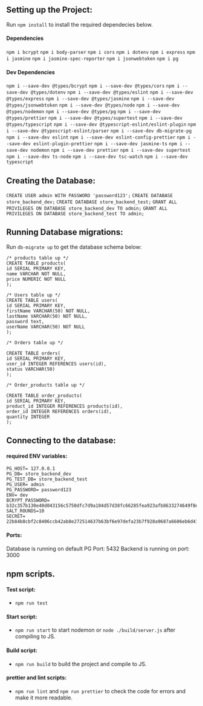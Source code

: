 ## Setting up the Project:
Run `npm install` to install the required dependecies below.
#### Dependencies
`npm i bcrypt`
`npm i body-parser`
`npm i cors`
`npm i dotenv`
`npm i express`
`npm i jasmine`
`npm i jasmine-spec-reporter`
`npm i jsonwebtoken`
`npm i pg`
#### Dev Dependencies
`npm i --save-dev @types/bcrypt`
`npm i --save-dev @types/cors`
`npm i --save-dev @types/dotenv`
`npm i --save-dev @types/eslint`
`npm i --save-dev @types/express`
`npm i --save-dev @types/jasmine`
`npm i --save-dev @types/jsonwebtoken`
`npm i --save-dev @types/node`
`npm i --save-dev @types/nodemon`
`npm i --save-dev @types/pg`
`npm i --save-dev @types/prettier`
`npm i --save-dev @types/supertest`
`npm i --save-dev @types/typescript`
`npm i --save-dev @typescript-eslint/eslint-plugin`
`npm i --save-dev @typescript-eslint/parser`
`npm i --save-dev db-migrate-pg`
`npm i --save-dev eslint`
`npm i --save-dev eslint-config-prettier`
`npm i --save-dev eslint-plugin-prettier`
`npm i --save-dev jasmine-ts`
`npm i --save-dev nodemon`
`npm i --save-dev prettier`
`npm i --save-dev supertest`
`npm i --save-dev ts-node`
`npm i --save-dev tsc-watch`
`npm i --save-dev typescript`

## Creating the Database:
`CREATE USER admin WITH PASSWORD 'password123';`
`CREATE DATABASE store_backend_dev;`
`CREATE DATABASE store_backend_test;`
`GRANT ALL PRIVILEGES ON DATABASE store_backend_dev TO admin;`
`GRANT ALL PRIVILEGES ON DATABASE store_backend_test TO admin;`

## Running Database migrations: 
Run `db-migrate up` to get the database schema below:

    /* products table up */
    CREATE TABLE products(
    id SERIAL PRIMARY KEY,
    name VARCHAR NOT NULL,
    price NUMERIC NOT NULL
    );

    /* Users table up */
    CREATE TABLE users(
    id SERIAL PRIMARY KEY,
    firstName VARCHAR(50) NOT NULL,
    lastName VARCHAR(50) NOT NULL,
    password text,
    userName VARCHAR(50) NOT NULL
    );    
    
    /* Orders table up */

    CREATE TABLE orders(
    id SERIAL PRIMARY KEY,
    user_id INTEGER REFERENCES users(id),
    status VARCHAR(50)
    );
    
    /* Order_products table up */

    CREATE TABLE order_products(
    id SERIAL PRIMARY KEY,
    product_id INTEGER REFERENCES products(id),
    order_id INTEGER REFERENCES orders(id),
    quantity INTEGER
    );
## Connecting to the database:
#### required ENV variables:
    PG_HOST= 127.0.0.1
    PG_DB= store_backend_dev
    PG_TEST_DB= store_backend_test
    PG_USER= admin
    PG_PASSWORD= password123
    ENV= dev
    BCRYPT_PASSWORD= b32c357b130e40d043156c5750dfc7d9a104d57d38fc66285fea923afb8633274649f8e34a814d9a246667bdf2d3943e2c0245eee9002382e6800aa696ce5b10
    SALT_ROUNDS=10
    SECRET= 22b84b8cbf2c8406ccb42ab8e272514637b63bf6e97defa23b7f928a9687a6606eb6d41a140030af9d9fff417b52f9f3eba0a3f6e36b81bf75012e240d83ac38

#### Ports:
Database is running on default PG Port: 5432
Backend is running on port: 3000

## npm scripts.
#### Test script:
- `npm run test`

#### Start script:
- `npm run start` to start nodemon or `node ./build/server.js` after compiling to JS.

#### Build script:
- `npm run build` to build the project and compile to JS.

#### prettier and lint scripts:
- `npm run lint` and `npm run prettier` to check the code for errors and make it more readable.


